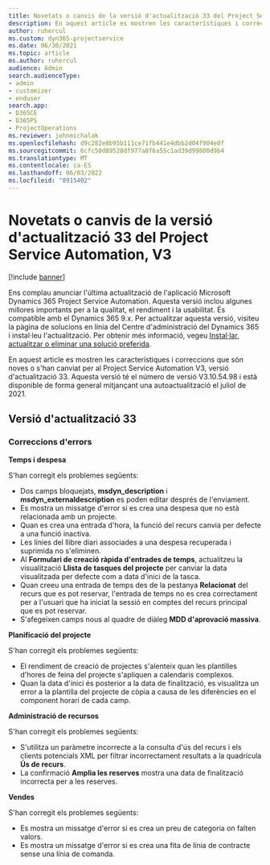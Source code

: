```yaml
---
title: Novetats o canvis de la versió d'actualització 33 del Project Service Automation, V3
description: En aquest article es mostren les característiques i correccions disponibles al Project Service Automation V3, versió d'actualització 33.
author: ruhercul
ms.custom: dyn365-projectservice
ms.date: 06/30/2021
ms.topic: article
ms.author: ruhercul
audience: Admin
search.audienceType:
- admin
- customizer
- enduser
search.app:
- D365CE
- D365PS
- ProjectOperations
ms.reviewer: johnmichalak
ms.openlocfilehash: d9c282e8b95b111ce71fb441e4dbb2d04f904e0f
ms.sourcegitcommit: 6cfc50d89528df977a8f6a55c1ad39d99800d9b4
ms.translationtype: MT
ms.contentlocale: ca-ES
ms.lasthandoff: 06/03/2022
ms.locfileid: "8915402"
---
```

# <a name="whats-new-or-changed-in-project-service-automation-update-release-33-v3"></a>Novetats o canvis de la versió d'actualització 33 del Project Service Automation, V3

[!include [banner](../includes/psa-now-project-operations.md)]

Ens complau anunciar l'última actualització de l'aplicació Microsoft Dynamics 365 Project Service Automation. Aquesta versió inclou algunes millores importants per a la qualitat, el rendiment i la usabilitat. És compatible amb el Dynamics 365 9.x. Per actualitzar aquesta versió, visiteu la pàgina de solucions en línia del Centre d'administració del Dynamics 365 i instal·leu l'actualització. Per obtenir més informació, vegeu [Instal·lar, actualitzar o eliminar una solució preferida](/power-platform/admin/install-remove-preferred-solution).

En aquest article es mostren les característiques i correccions que són noves o s'han canviat per al Project Service Automation V3, versió d'actualització 33. Aquesta versió té el número de versió V3.10.54.98 i està disponible de forma general mitjançant una autoactualització el juliol de 2021.

## <a name="update-release-33"></a>Versió d'actualització 33

### <a name="bug-fixes"></a>Correccions d'errors

**Temps i despesa**

S'han corregit els problemes següents:

- Dos camps bloquejats, **msdyn_description** i **msdyn_externaldescription** es poden editar després de l'enviament.
- Es mostra un missatge d'error si es crea una despesa que no està relacionada amb un projecte.
- Quan es crea una entrada d'hora, la funció del recurs canvia per defecte a una funció inactiva.
- Les línies del llibre diari associades a una despesa recuperada i suprimida no s'eliminen.
- Al **Formulari de creació ràpida d'entrades de temps**, actualitzeu la visualització **Llista de tasques del projecte** per canviar la data visualitzada per defecte com a data d'inici de la tasca.
- Quan creeu una entrada de temps des de la pestanya **Relacionat** del recurs que es pot reservar, l'entrada de temps no es crea correctament per a l'usuari que ha iniciat la sessió en comptes del recurs principal que es pot reservar.
- S'afegeixen camps nous al quadre de diàleg **MDD d'aprovació massiva**.

**Planificació del projecte**

S'han corregit els problemes següents:
- El rendiment de creació de projectes s'alenteix quan les plantilles d'hores de feina del projecte s'apliquen a calendaris complexos.
- Quan la data d'inici és posterior a la data de finalització, es visualitza un error a la plantilla del projecte de còpia a causa de les diferències en el component horari de cada camp.

**Administració de recursos**

S'han corregit els problemes següents:
- S'utilitza un paràmetre incorrecte a la consulta d'ús del recurs i els clients potencials XML per filtrar incorrectament resultats a la quadrícula **Ús de recurs**.
- La confirmació **Amplia les reserves** mostra una data de finalització incorrecta per a les reserves.

**Vendes**

S'han corregit els problemes següents:
- Es mostra un missatge d'error si es crea un preu de categoria on falten valors.
- Es mostra un missatge d'error si es crea una fita de línia de contracte sense una línia de comanda.
